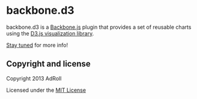 # backbone.d3

backbone.d3 is a [Backbone.js](http://backbonejs.org/) plugin that provides a set of reusable charts using the [D3.js visualization library](http://d3js.org/).

[Stay tuned](http://twitter.com/backbone_d3) for more info!


## Copyright and license

Copyright 2013 AdRoll

Licensed under the [MIT License](LICENSE)
